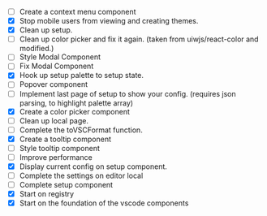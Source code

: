- [ ] Create a context menu component
- [x] Stop mobile users from viewing and creating themes.
- [x] Clean up setup.
- [ ] Clean up color picker and fix it again. (taken from uiwjs/react-color and modified.)
- [ ] Style Modal Component
- [ ] Fix Modal Component
- [x] Hook up setup palette to setup state.
- [ ] Popover component
- [ ] Implement last page of setup to show your config. (requires json parsing, to highlight palette array)
- [x] Create a color picker component
- [ ] Clean up local page.
- [ ] Complete the toVSCFormat function.
- [x] Create a tooltip component
- [ ] Style tooltip component
- [ ] Improve performance
- [x] Display current config on setup component.
- [ ] Complete the settings on editor local
- [ ] Complete setup component
- [x] Start on registry
- [x] Start on the foundation of the vscode components
